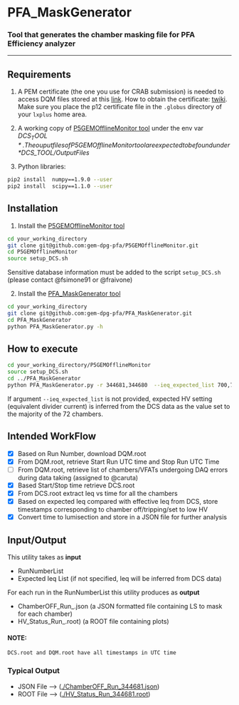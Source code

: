 # PFA_MaskGenerator
### Tool that generates the chamber masking file for PFA Efficiency analyzer
------

## Requirements
1. A PEM certificate (the one you use for CRAB submission) is needed to access DQM files stored at this [link](https://cmsweb.cern.ch/dqm/offline/data/browse/ROOT/OnlineData/original/00034xxxx).
   How to obtain the certificate: [twiki](https://twiki.cern.ch/twiki/bin/view/CMSPublic/WorkBookStartingGrid#ObtainingCert).
   Make sure you place the p12 certificate file in the `.globus` directory of your `lxplus` home area.

2. A working copy of [P5GEMOfflineMonitor tool](https://github.com/gem-dpg-pfa/P5GEMOfflineMonitor) under the env var *$DCS_TOOL*.
   The ouput files of P5GEMOfflineMonitor tool are expected to be found under *$DCS_TOOL/OutputFiles*
   
3. Python libraries:
```bash
pip2 install  numpy==1.9.0 --user
pip2 install  scipy==1.1.0 --user
```

## Installation
1. Install the [P5GEMOfflineMonitor tool](https://github.com/gem-dpg-pfa/P5GEMOfflineMonitor)
```bash
cd your_working_directory
git clone git@github.com:gem-dpg-pfa/P5GEMOfflineMonitor.git
cd P5GEMOfflineMonitor
source setup_DCS.sh
```
   Sensitive database information must be added to the script `setup_DCS.sh` (please contact @fsimone91 or @fraivone)

2. Install the [PFA_MaskGenerator tool](https://github.com/gem-dpg-pfa/PFA_MaskGenerator)
```bash
cd your_working_directory
git clone git@github.com:gem-dpg-pfa/PFA_MaskGenerator.git
cd PFA_MaskGenerator
python PFA_MaskGenerator.py -h
```

## How to execute
```bash
cd your_working_directory/P5GEMOfflineMonitor
source setup_DCS.sh
cd ../PFA_MaskGenerator
python PFA_MaskGenerator.py -r 344681,344680  --ieq_expected_list 700,700
```
If argument `--ieq_expected_list` is not provided, expected HV setting (equivalent divider current) is inferred from the DCS data as the value set to the majority of the 72 chambers.

## Intended WorkFlow
- [x] Based on Run Number, download DQM.root
- [x] From DQM.root, retrieve Start Run UTC time and Stop Run UTC Time
- [ ] From DQM.root, retrieve list of chambers/VFATs undergoing DAQ errors during data taking (assigned to @caruta)
- [x] Based Start/Stop time retrieve DCS.root
- [x] From DCS.root extract Ieq vs time for all the chambers
- [x] Based on expected Ieq compared with effective Ieq from DCS, store timestamps corresponding to chamber off/tripping/set to low HV
- [x] Convert time to lumisection and store in a JSON file for further analysis

## Input/Output
This utility takes as **input**
* RunNumberList
* Expected Ieq List (if not specified, Ieq will be inferred from DCS data)

For each run in the RunNumberList this utility produces as **output**
* ChamberOFF_Run_<RunNumber>.json  (a JSON formatted file containing LS to mask for each chamber)
* HV_Status_Run_<RunNumber>.root)  (a ROOT file containing plots)

#### NOTE:
    DCS.root and DQM.root have all timestamps in UTC time

### Typical Output
* JSON File --> ([./ChamberOFF_Run_344681.json](./ChamberOFF_Run_344681.json))
* ROOT File --> ([./HV_Status_Run_344681.root](./HV_Status_Run_344681.root))

